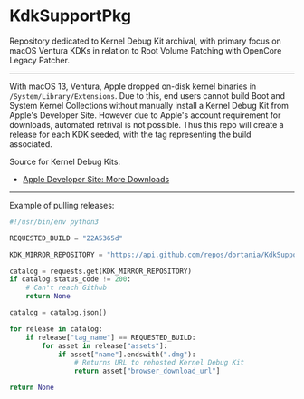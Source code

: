 # KdkSupportPkg

Repository dedicated to Kernel Debug Kit archival, with primary focus on macOS Ventura KDKs in relation to Root Volume Patching with OpenCore Legacy Patcher.

----------

With macOS 13, Ventura, Apple dropped on-disk kernel binaries in `/System/Library/Extensions`. Due to this, end users cannot build Boot and System Kernel Collections without manually install a Kernel Debug Kit from Apple's Developer Site. However due to Apple's account requirement for downloads, automated retrival is not possible. Thus this repo will create a release for each KDK seeded, with the tag representing the build associated.

Source for Kernel Debug Kits:

* [Apple Developer Site: More Downloads](https://developer.apple.com/download/all/)

----------

Example of pulling releases:

```py
#!/usr/bin/env python3

REQUESTED_BUILD = "22A5365d"

KDK_MIRROR_REPOSITORY = "https://api.github.com/repos/dortania/KdkSupportPkg/releases"

catalog = requests.get(KDK_MIRROR_REPOSITORY)
if catalog.status_code != 200:
    # Can't reach Github
    return None

catalog = catalog.json()

for release in catalog:
    if release["tag_name"] == REQUESTED_BUILD:
        for asset in release["assets"]:
            if asset["name"].endswith(".dmg"):
                # Returns URL to rehosted Kernel Debug Kit
                return asset["browser_download_url"]

return None
 ```
 
